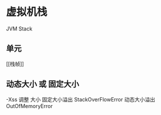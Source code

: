 # 虚拟机栈
JVM Stack

## 单元
[[栈帧]]

## 动态大小 或 固定大小
-Xss 调整 大小
固定大小溢出 StackOverFlowError
动态大小溢出 OutOfMemoryError
